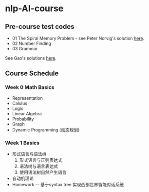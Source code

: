 # nlp-AI-course

## Pre-course test codes
* 01 The Spiral Memory Problem - see Peter Norvig's solution [here](https://github.com/norvig/pytudes/blob/master/ipynb/Advent%202017.ipynb).
* 02 Number Finding
* 03 Grammar

See Gao's solutions [here](https://github.com/Artificial-Intelligence-for-NLP-and-CV/jupyters_and_slides/tree/master/2019-spring/programming-ability-testing).

## Course Schedule
### Week 0 Math Basics
* Representation
* Calulus
* Logic
* Linear Algebra
* Probability
* Graph
* Dynamic Programming (动态规划)
### Week 1 Basics
* 形式语言与语法树
  1. 形式语言与正则表达式
  2. 语法树与语言表达式
  3. 使用语法树自然产生语言
* 自动机理论
* Homework -- 基于syntax tree 实现西部世界智能对话系统
